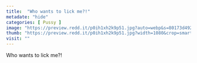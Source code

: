 ```yaml
---
title:  "Who wants to lick me?!"
metadate: "hide"
categories: [ Pussy ]
image: "https://preview.redd.it/p0ih1xh2k9p51.jpg?auto=webp&s=80173d492d15efe43a45bd8a5290c8bbd1c3a1f0"
thumb: "https://preview.redd.it/p0ih1xh2k9p51.jpg?width=1080&crop=smart&auto=webp&s=880c9c979a9941ab1821686e48fa0c3768678149"
visit: ""
---
```

Who wants to lick me?!
